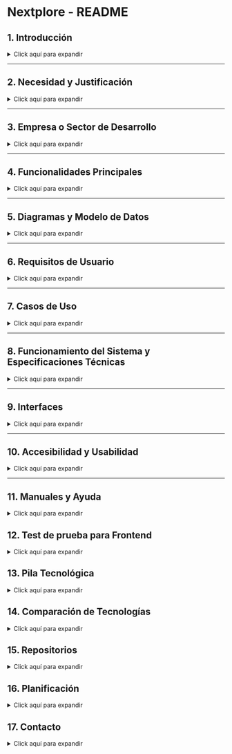 # Nextplore - README

## 1. Introducción
<details>
  <summary>Click aquí para expandir</summary>
  <br />
Nextplore es una aplicación diseñada para los amantes del cine y las series, proporcionando una experiencia de exploración gamificada. Su objetivo principal es permitir a los usuarios descubrir y visitar locaciones donde se han filmado películas y series, obteniendo recompensas virtuales como trajes y accesorios exclusivos en la aplicación.  
Esta aplicación está pensada para ofrecer una interfaz intuitiva, un diseño atractivo con colores vivos y un mapa claro y fácil de usar, garantizando una experiencia amigable y accesible para todos los usuarios.

</details>

---

## 2. Necesidad y Justificación
<details>
  <summary>Click aquí para expandir</summary>
<br />
El cine y las series forman parte de la cultura global, y muchas personas disfrutan visitando los lugares icónicos donde se rodaron sus escenas favoritas. Sin embargo, no existía una plataforma que incentivara y recompensara este tipo de exploración de manera interactiva y atractiva.  
Nextplore cubre esta necesidad combinando entretenimiento, turismo y tecnología en una aplicación accesible y gamificada.
</details>

---

## 3. Empresa o Sector de Desarrollo
<details>
  <summary>Click aquí para expandir</summary>
<br />
Este proyecto está orientado tanto a empresas del sector del turismo como a comunidades de fans del cine y las series. Puede ser utilizado por agencias de turismo, plataformas de streaming o incluso festivales de cine como una herramienta para atraer y fidelizar a sus usuarios.
</details>

---

## 4. Funcionalidades Principales
<details>
  <summary>Click aquí para expandir</summary>
<br />
- Mapa interactivo con marcadores de locaciones de rodaje.
- Sistema de recompensas basado en la visita a estos lugares.
- Interfaz intuitiva y atractiva con colores vivos y navegación fluida.
- Disponibilidad en plataformas móviles y web.
- Posibilidad de descubrir nuevas locaciones cercanas o planear viajes a locaciones más lejanas.
- Gamificación con desbloqueo de trajes y objetos exclusivos.
- **Personalización de Avatar:** Los usuarios pueden personalizar su avatar combinando diferentes elementos de **cabeza y cuerpo**, seleccionándolos a través de un carrusel de opciones disponibles.
</details>

---

## 5. Diagramas y Modelo de Datos
<details>
  <summary>Click aquí para expandir</summary>
<br />
El modelo de datos de Nextplore se basa en la relación entre usuarios, películas, lugares de rodaje y notificaciones, ahora incluyendo la personalización de avatares según el diagrama ER proporcionado.

**Estructura principal del modelo:**

- **Usuario:** Registra la información del usuario, incluyendo correo, nombre y contraseña. Tiene una relación 1:1 con un **Avatar**. Puede recibir notificaciones y explorar lugares.
- **Notificación:** Contiene el tipo y mensaje de la notificación enviada al usuario.
- **Película:** Incluye datos como el nombre, género y año de estreno de cada película registrada en la plataforma.
- **Lugar:** Representa las locaciones de rodaje de películas y series, con coordenadas y categorización.
- **Explora:** Relación entre Usuario y Lugar, permitiendo registrar si ha sido visitado o marcado como favorito.
- **Avatar:** Representa el avatar de un usuario, conteniendo el **ID del usuario** al que pertenece, y referencias a una **Cabeza** y un **Cuerpo**.
- **Cabeza:** Representa una parte de la cabeza del avatar, con un ID, nombre y código.
- **Cuerpo:** Representa una parte del cuerpo del avatar, con un ID, nombre y código.
<br />
![Image](https://github.com/user-attachments/assets/e0d51f8a-befd-4e2c-85f9-98e656e67dc6)
<br/>

**Modelo Relacional (Actualizado según el Diagrama ER):**
Usuario: **_id_usuario_**, nombre, email, contraseña

Notificación: **_id_notificacion_**, tipo, mensaje, **id_usuario*** (FK de Usuario)

Lugar: **_id_lugar_**, nombre, categoría, ciudad, coordenada_x, coordenada_y, **id_pelicula*** (FK de Pelicula)

Explora: **_id_usuario_*** (FK de Usuario), **_id_lugar_*** (FK de Lugar), favorito, visitado

Pelicula: **_id_pelicula_**, nombre, genero, año

Avatar: **_id_avatar_**, **id_usuario*** (FK de Usuario), **id_cabeza*** (FK de Cabeza), **id_cuerpo*** (FK de Cuerpo)

Cabeza: **_id_cabeza_**, nombre, codigo

Cuerpo: **_id_cuerpo_**, nombre, codigo
<br/>
**Modelo UML:**
<br/>
<img width="407" alt="umlCaptura" src="https://github.com/user-attachments/assets/157fc5d9-747c-4b9f-90ce-3368caaa7ddd" />

</details>

---

## 6. Requisitos de Usuario
<details>
  <summary>Click aquí para expandir</summary>

**Requisitos Generales:**
<br />
- La aplicación debe permitir a los usuarios registrarse e iniciar sesión con su correo electrónico y contraseña.
- Debe contar con un mapa interactivo donde se visualicen las locaciones de rodaje cercanas y lejanas.
- Los usuarios deben poder seleccionar locaciones y ver una imagen de muestra y su nombre.
- La interfaz debe ser intuitiva y accesible, con colores vivos y navegación sencilla.
- El sistema debe ofrecer notificaciones sobre nuevos lugares cercanos y eventos relacionados con el cine y las series.
- Se debe implementar un sistema de recompensas basado en la exploración y visitas realizadas.
- Los usuarios deben poder personalizar su avatar eligiendo entre diferentes opciones de **cabeza y cuerpo**.

**Requisitos Específicos:**
<br />
- Integración con servicios de mapas para la visualización de locaciones.
- Implementación de un sistema de autenticación seguro para proteger la información del usuario.
- Notificaciones en tiempo real para alertar sobre locaciones cercanas.
- Diseño responsivo para garantizar una experiencia óptima en dispositivos móviles y web.
- Acceso a las recompensas obtenidas, incluyendo nuevas partes de avatar.
- El sistema debe permitir el **registro de un nuevo usuario**, **crear un avatar asociado a ese usuario** (manteniendo la relación 1:1) y **modificar las partes del avatar** en la base de datos.
- La interfaz de personalización de avatar debe incluir un **carrusel** para la selección de las diferentes partes.
</details>

---

## 7. Casos de Uso
<details>
  <summary>Click aquí para expandir</summary>

**CU1 - Registro de Usuario** Descripción: El usuario se registra en la aplicación proporcionando su correo, nombre y contraseña. Al registrarse, se le crea un avatar por defecto asociado a su cuenta que puede personalizar posteriormente.  
Actor Principal: Usuario  

**Flujo Principal:** - El usuario accede a la pantalla de registro.  
- Ingresa su correo electrónico, nombre y contraseña.  
- Confirma el registro.  
- El sistema verifica la información, crea la cuenta de usuario y **crea una entrada para un avatar con partes por defecto, asociando este avatar al ID del usuario recién creado**.  
- Se muestra un mensaje de confirmación.  

**CU2 - Iniciar Sesión** Descripción: Un usuario registrado inicia sesión en la aplicación.  
Actor Principal: Usuario  

**Flujo Principal:** - El usuario accede a la pantalla de inicio de sesión.  
- Ingresa su correo electrónico y contraseña.  
- El sistema valida las credenciales.  
- Si son correctas, se muestra la pantalla principal.  

**CU3 - Explorar Locaciones** Descripción: El usuario visualiza en el mapa las locaciones de rodaje cercanas.  
Actor Principal: Usuario  

**Flujo Principal:** - El usuario accede al mapa interactivo.  
- La aplicación muestra los lugares de rodaje más cercanos según su ubicación.  
- Puede seleccionar una locación para ver más detalles.

**CU4 - Personalización de Avatar** Descripción: Un usuario cambia su avatar personalizado dentro de la aplicación, seleccionando diferentes partes de cabeza y cuerpo utilizando un carrusel.  
Actor Principal: Usuario  

**Flujo Principal:** - El usuario accede a su perfil o a la sección de personalización.  
- Navega por las opciones de **cabeza y cuerpo** utilizando un **carrusel**.  
- Selecciona las partes deseadas para su avatar.  
- Confirma los cambios.  
- El sistema **actualiza las referencias a la cabeza y cuerpo del avatar del usuario en la tabla `Avatar`** (mediante una operación POST o PUT).  
- El nuevo avatar se muestra en su perfil.

**CU5 - Notificaciones** Descripción: El sistema envía notificaciones sobre nuevas locaciones o eventos cercanos.  
Actor Principal: Usuario  

**Flujo Principal:** - Se detecta una nueva locación o evento relevante.  
- Se genera y envía una notificación al usuario.  
- El usuario puede acceder a la notificación y ver más detalles.

<br/>
![image](https://github.com/user-attachments/assets/e24deea7-321d-42fe-83b8-572729d3f90a)

<br/>

</details>

---

## 8. Funcionamiento del Sistema y Especificaciones Técnicas
<details>
  <summary>Click aquí para expandir</summary>

**Funcionamiento General:**

- **Autenticación y Gestión de Usuarios:** Los usuarios pueden registrarse e iniciar sesión con correo electrónico y contraseña.  
El sistema almacena la información del usuario y **crea un registro en la tabla `Avatar` asociado a ese usuario (a través de `id_usuario`) con partes de cabeza y cuerpo por defecto**.

- **Exploración de Locaciones:** La aplicación muestra un mapa interactivo con puntos de interés de rodajes cercanos.  
Se utilizan servicios de geolocalización para detectar la ubicación del usuario y filtrar locaciones.

- **Sistema de Recompensas:** Al visitar locaciones verificadas, los usuarios desbloquean recompensas, como nuevas partes de cabeza y cuerpo para su avatar.

- **Notificaciones y Eventos:** Los usuarios reciben alertas sobre nuevas locaciones o eventos cercanos.

- **Personalización de Avatar:** Los usuarios pueden personalizar su avatar combinando diferentes elementos de cabeza y cuerpo. La selección se realiza a través de un carrusel en la interfaz. Cuando el usuario confirma un cambio, la aplicación envía una solicitud POST (o PUT) al backend para **actualizar los IDs de la cabeza y el cuerpo en el registro de `Avatar` correspondiente al `id_usuario`**.

**Especificaciones Técnicas:**

- **Arquitectura del Sistema:** Nextplore utiliza una arquitectura cliente-servidor con una API central que gestiona la comunicación entre la base de datos y las aplicaciones móviles y web.

- **Servidor (Backend):** Desarrollado con Springboot y Gradle.  
Base de datos MySQL con modelo entidad-relación optimizado, incluyendo tablas para `Usuario`, `Avatar`, `Cabeza` y `Cuerpo` con las relaciones correctas (notablemente `id_usuario` en `Avatar`).  
Autenticación con JWT (JSON Web Tokens).  
**Endpoints específicos para el registro de usuarios (que incluye la creación y asociación de un avatar por defecto), la obtención de las partes disponibles para cabeza y cuerpo, y la actualización del avatar del usuario (a través de solicitudes POST/PUT a la tabla `Avatar` referenciando el `id_usuario`).**


- **Aplicación** Desarrollada con React.js.  
Conexión al backend mediante CORS.  
Diseño responsivo y optimizado para distintas resoluciones de pantalla.  
**Implementación de componentes de carrusel para la selección de partes de cabeza y cuerpo del avatar.**

- **Servicios de Terceros:** Leaflet API para visualización de mapas interactivos.  
Iconos de terceros para botones.
</details>

---

## 9. Interfaces
<details>
  <summary>Click aquí para expandir</summary>

Aquí se proporciona el enlace para ver el prototipo creado en Figma.

[Enlace al prototipo de Figma](https://www.figma.com/design/1xlvnxTBQmBMkp5Eve0end/Nextplore?node-id=0-1&p=f)
</details>

---

## 10. Accesibilidad y Usabilidad
<details>
  <summary>Click aquí para expandir</summary>

**Contraste de colores adecuado:** Hemos asegurado que los colores en la aplicación tengan un contraste suficiente, especialmente entre el texto y el fondo.

**Compatibilidad con lectores de pantalla:** Los elementos clave de la aplicación están etiquetados adecuadamente para que los usuarios que dependen de lectores de pantalla puedan interactuar con ellos.

**Mapas accesibles:** El mapa interactivo tiene funcionalidades de alto contraste y la capacidad de cambiar el tamaño de los elementos.

**Texto alternativo para imágenes:** Todas las imágenes que se muestran en la aplicación incluyen descripciones alternativas (alt text), **incluyendo las partes del avatar**.

**Controles de notificaciones accesibles:** Las notificaciones en la app están diseñadas para ser claras, y los usuarios pueden gestionarlas fácilmente desde la configuración.

**Diseño responsivo y legible:** La app se adapta correctamente a diferentes dispositivos y la tipografía es suficientemente grande.

**Botones y áreas interactivas de tamaño adecuado:** Los botones y áreas interactivas son lo suficientemente grandes y están bien espaciados.
</details>

---

## 11. Manuales y Ayuda
<details>
  <summary>Click aquí para expandir</summary>

# Manual de Instalación para Desarrolladores (Frontend y Backend)

Este manual proporciona instrucciones completas para que los desarrolladores puedan configurar tanto el **frontend** (React) como el **backend** (Spring Boot) con **MySQL** como base de datos.

---

## Requisitos Previos

Antes de comenzar con la instalación, asegúrate de tener las siguientes herramientas instaladas en tu sistema:

- **Node.js** (versión 14.x o superior)
- **npm** (gestor de dependencias de Node.js)
- **MySQL** (versión 5.x o superior)
- **JDK (Java Development Kit)** (versión 11 o superior)
- **Gradle** (versión 7.x o superior)
- **Git** (para clonar el repositorio)
- **IDE recomendado**:
  - Para el frontend: **Visual Studio Code**
  - Para el backend: **IntelliJ IDEA** o **Eclipse**

---

## Pasos para Instalar el Entorno Local

### 1. Clonar el Repositorio

Clona el repositorio de **Nextplore** usando Git:

git clone https://github.com/Noelregueiragerpe/Nextplore
cd nextplore
Instalación y Configuración del Frontend (React)
#### 1. Acceder al Directorio del Cliente (Frontend)
Dentro del proyecto, accede al directorio que contiene el frontend (React):

cd client
####  2. Instalar las Dependencias
Instala las dependencias necesarias para el frontend utilizando npm:

npm install
#### 3. Ejecutar el Servidor de Desarrollo
Inicia el entorno de desarrollo de React:

npm start
Esto debería abrir tu navegador en http://localhost:3000, donde podrás ver la aplicación en modo de desarrollo.

### Instalación y Configuración del Backend (Spring Boot)
#### 1. Acceder al Directorio del Servidor (Backend)
Accede al directorio que contiene el backend de Spring Boot:

cd server
#### 2. Instalar las Dependencias con Gradle
Asegúrate de tener Gradle instalado en tu sistema. Si no lo tienes, sigue las instrucciones de instalación desde la página oficial de Gradle.

Para instalar las dependencias necesarias para el backend, ejecuta:

gradle build
#### 3. Configurar la Base de Datos MySQL
Debes configurar las credenciales y la URL de conexión de la base de datos en el archivo application.properties de Spring Boot. Aquí tienes un ejemplo de configuración:

properties

spring.datasource.url=jdbc:mysql://localhost:3306/nextplore
spring.datasource.username=tu_usuario
spring.datasource.password=tu_contraseña
spring.datasource.driver-class-name=com.mysql.cj.jdbc.Driver

Asegúrate de haber creado la base de datos nextplore en MySQL que se ubica en Schema.sql dentro de la API antes de continuar.

#### 4. Ejecutar la API (Backend)
Una vez que hayas configurado la base de datos, puedes iniciar el servidor de la API de Spring Boot ejecutando el siguiente comando:

bash

gradle bootRun
Esto debería iniciar el backend en http://localhost:8080, y estará listo para interactuar con el frontend.

### Verificación y Pruebas
#### 1. Verificación del Frontend
Una vez que el servidor de React esté en funcionamiento, abre tu navegador y accede a http://localhost:3000 para verificar que el frontend se carga correctamente.

#### 2. Verificación del Backend
Una vez que el servidor de Spring Boot esté en funcionamiento, puedes acceder a los endpoints de la API en http://localhost:8080. Por ejemplo, puedes probar la ruta http://localhost:8080/api/lugares para asegurarte de que el backend esté funcionando correctamente.

### Ayuda al Usuario
Dentro de la aplicación hemos integrado un sistema de ayuda con HelpnDoc, el cual proporciona documentación completa para los usuarios. Además, si tienes algún inconveniente o necesitas más información sobre el uso de la aplicación, consulta la documentación disponible en HelpnDoc.

https://docs.google.com/document/d/17Q9HtB5d7hqy8lbO-En9OIdEa-gx0GvnpKz_xG0AHk0/edit?usp=sharing

</details>

## 12. Test de prueba para Frontend
<details>
  <summary>Click aquí para expandir</summary>

En este apartado se explica que se ha realizado un conjunto de pruebas para asegurar la calidad y funcionamiento adecuado del frontend de la aplicación Nextplore.

https://docs.google.com/document/d/1D0X5UB8_gmsNUz3uEcaFOefZcg8GPCWYSQ22jUXjoyg/edit?usp=sharing

</details>

## 13. Pila Tecnológica
<details>
  <summary>Click aquí para expandir</summary>

La pila tecnológica de Nextplore está compuesta por tecnologías modernas que aseguran el buen funcionamiento, escalabilidad y rendimiento de la aplicación.

**Frontend:**
- React
- React Router
- Leaflet.js

**Backend:**
- Spring Boot
- Hibernate (JPA)
- MySQL
- JWT (JSON Web Tokens)

**Otros:**
- Gradle
</details>

## 14. Comparación de Tecnologías
<details>
  <summary>Click aquí para expandir</summary>

**React vs Vue.js:**  
React es más flexible y tiene una comunidad más amplia y madura que Vue.js.  

**Spring Boot vs Node.js (Express):**  
Spring Boot es ideal para aplicaciones empresariales con una fuerte base de datos relacional.

**Hibernate vs MyBatis:**  
Hibernate proporciona un mapeo objeto-relacional automático.

**JWT vs OAuth:**  
JWT es adecuado para aplicaciones con necesidades de autenticación simples.
</details>

## 15. Repositorios
<details>
  <summary>Click aquí para expandir</summary>
**Backend:**  
[Repositorio de backend](https://github.com/Noelregueiragerpe/PGVNoel)
</details>

## 16. Planificación
<details>
  <summary>Click aquí para expandir</summary>

La planificación de Nextplore se dividió en varias fases:
- Investigación y Requerimientos
- Diseño
- Desarrollo Backend
- Desarrollo Frontend
- Integración y Pruebas
- Despliegue y Lanzamiento
</details>

## 17. Contacto
<details>
  <summary>Click aquí para expandir</summary>

Para más información o dudas, puedes contactarnos en el siguiente correo: nrg2486@gmail.com

</details>
